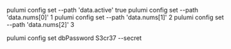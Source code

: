[//]: # (MAP)
pulumi config set --path 'data.active' true
pulumi config set --path 'data.nums[0]' 1
pulumi config set --path 'data.nums[1]' 2
pulumi config set --path 'data.nums[2]' 3


pulumi config set dbPassword S3cr37 --secret
